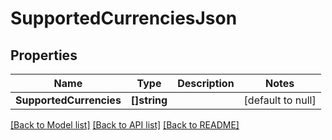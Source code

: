 # SupportedCurrenciesJson

## Properties
Name | Type | Description | Notes
------------ | ------------- | ------------- | -------------
**SupportedCurrencies** | **[]string** |  | [default to null]

[[Back to Model list]](../README.md#documentation-for-models) [[Back to API list]](../README.md#documentation-for-api-endpoints) [[Back to README]](../README.md)


